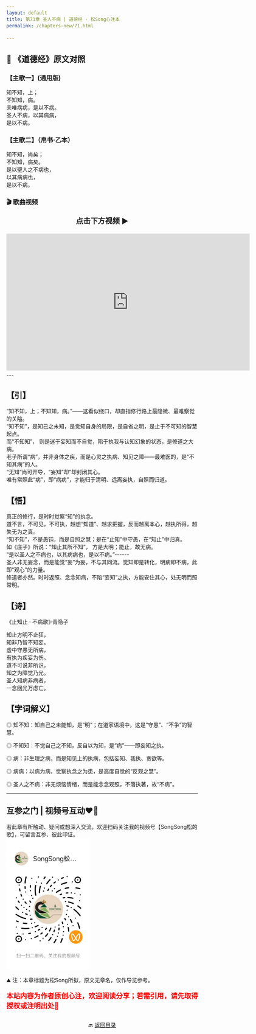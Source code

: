```yaml
---
layout: default
title: 第71章 圣人不病 | 道德经 · 松Song心注本
permalink: /chapters-new/71.html

---
```


## 📜 《道德经》原文对照
### 【主歌一】(通用版) 
知不知，上；<br>
不知知，病。<br>
夫唯病病，是以不病。<br>
圣人不病，以其病病，<br>
是以不病。<br>

### 【主歌二】（帛书·乙本）
知不知，尚矣；<br>
不知知，病矣。<br>
是以聖人之不病也，<br>
以其病病也，<br>
是以不病。<br>

### 🎬 歌曲视频
<p style="text-align:center; font-size:1.2rem; font-weight:bold;">
  点击下方视频 ▶️
</p>

<iframe
  src="https://streamable.com/e/te672s"
  width="640"
  height="360"
  frameborder="0"
  allowfullscreen
  loading="lazy">
</iframe>
---

## 【引】
“知不知，上；不知知，病。”——这看似绕口，却直指修行路上最隐微、最难察觉的关隘。<br>
“知不知”，是知己之未知，是觉知自身的局限，是自省之明，是止于不可知的智慧起点。<br>
而“不知知”， 则是迷于妄知而不自觉，陷于执我与认知幻象的状态，是修道之大病。<br>
老子所谓“病”，并非身体之疾，而是心灵之执病、知见之障——最难医的，是“不知其病”的人。<br>
“无知”尚可开导，“妄知”却”却封闭其心。<br>
唯有常照此“病”，即“病病”，才能归于清明、远离妄执，自照而归道。<br>

## 【悟】
真正的修行，是时时觉察“知”的执念。<br>
道不言，不可见，不可执，越想“知道”、越求把握，反而越离本心，越执所得，越失无为之真。<br>
“知不知”，不是愚钝，而是自照之慧；是在“止知”中守愚，在“知止”中归真。<br>
如《庄子》所说：“知止其所不知”， 方是大明；能止，故无病。<br>
“是以圣人之不病也，以其病病也，是以不病。”------<br>
圣人非无妄念，而是能觉“妄”为妄，不与其同流。觉知即是转化，明病即不病，此即“观心”的力量。<br>
修道者亦然。时时返照、念念知病，不陷“妄知”之执，方能安住其心，处无明而照常明。<br>

## 【诗】
《止知止 · 不病歌》·青隐子<br>

知止方明不止狂，<br>
知非乃智不知妄。<br>
虚中守愚无所病，<br>
有执为疾妄为伤。<br>
道不可说非所识，<br>
知之为障觉乃光。<br>
圣人知病非病者，<br>
一念回光万虑亡。<br>

## 【字词解义】

◎ 知不知：知自己之未能知，是“明”；在道家语境中，这是“守愚”、“不争”的智慧。<br>

◎ 不知知：不觉自己之不知，反自以为知，是“病”——即妄知之执。<br>

◎ 病：非生理之病，而是知见上的执病，包括妄知、我执、贪欲等。<br>

◎ 病病：以病为病，觉察执念之为患，是高度自觉的“反观之慧”。<br>

◎ 圣人之不病：非无烦恼情绪，而是能念念观照，不落执著，故“不病”。<br>

---
##  互参之门 | 视频号互动❤️🤝

若此章有所触动、疑问或想深入交流，欢迎扫码关注我的视频号【SongSong松的歌】，可留言互参、彼此印证。<br>
<img src="../img/qrcode_songsong.jpg" alt="扫码进入视频号" width="220">

⛰️ 注：本章标题为松Song所拟，原文无章名，仅作导览参考。<br>
<p style="color:red; font-size:18px; font-weight:bold;">
本站内容为作者原创心注，欢迎阅读分享；若需引用，请先取得授权或注明出处🙏
</p>

<p style="text-align:center; margin-top:2em;">
  🔙 <a href="{{ '/' | relative_url }}#catalog">返回目录</a>
</p>
